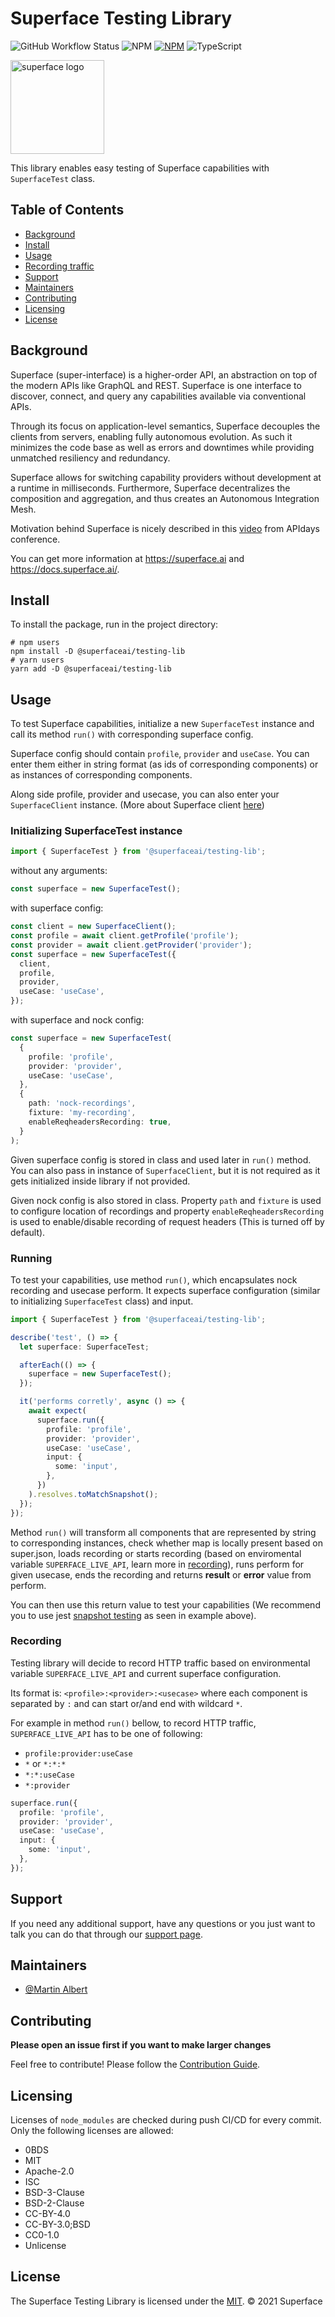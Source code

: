 # Superface Testing Library

![GitHub Workflow Status](https://img.shields.io/github/workflow/status/superfaceai/testing-lib/CI)
![NPM](https://img.shields.io/npm/v/@superfaceai/testing-lib)
[![NPM](https://img.shields.io/npm/l/@superfaceai/testing-lib)](LICENSE)
![TypeScript](https://img.shields.io/badge/%3C%2F%3E-Typescript-blue)

<img src="https://github.com/superfaceai/testing-lib/blob/main/docs/LogoGreen.png" alt="superface logo" width="150" height="150">

This library enables easy testing of Superface capabilities with `SuperfaceTest` class.

## Table of Contents

- [Background](#background)
- [Install](#install)
- [Usage](#usage)
- [Recording traffic](#recording)
- [Support](#support)
- [Maintainers](#maintainers)
- [Contributing](#contributing)
- [Licensing](#licensing)
- [License](#license)

## Background

Superface (super-interface) is a higher-order API, an abstraction on top of the modern APIs like GraphQL and REST. Superface is one interface to discover, connect, and query any capabilities available via conventional APIs.

Through its focus on application-level semantics, Superface decouples the clients from servers, enabling fully autonomous evolution. As such it minimizes the code base as well as errors and downtimes while providing unmatched resiliency and redundancy.

Superface allows for switching capability providers without development at a runtime in milliseconds. Furthermore, Superface decentralizes the composition and aggregation, and thus creates an Autonomous Integration Mesh.

Motivation behind Superface is nicely described in this [video](https://www.youtube.com/watch?v=BCvq3NXFb94) from APIdays conference.

You can get more information at https://superface.ai and https://docs.superface.ai/.

## Install

To install the package, run in the project directory:

```
# npm users
npm install -D @superfaceai/testing-lib
# yarn users
yarn add -D @superfaceai/testing-lib
```

## Usage

To test Superface capabilities, initialize a new `SuperfaceTest` instance and call its method `run()` with corresponding superface config.

Superface config should contain `profile`, `provider` and `useCase`. You can enter them either in string format (as ids of corresponding components) or as instances of corresponding components.

Along side profile, provider and usecase, you can also enter your `SuperfaceClient` instance. (More about Superface client [here](https://github.com/superfaceai/one-sdk-js#initializing-the-onesdk-client))

### Initializing SuperfaceTest instance

```typescript
import { SuperfaceTest } from '@superfaceai/testing-lib';
```

without any arguments:

```typescript
const superface = new SuperfaceTest();
```

with superface config:

```typescript
const client = new SuperfaceClient();
const profile = await client.getProfile('profile');
const provider = await client.getProvider('provider');
const superface = new SuperfaceTest({
  client,
  profile,
  provider,
  useCase: 'useCase',
});
```

with superface and nock config:

```typescript
const superface = new SuperfaceTest(
  {
    profile: 'profile',
    provider: 'provider',
    useCase: 'useCase',
  },
  {
    path: 'nock-recordings',
    fixture: 'my-recording',
    enableReqheadersRecording: true,
  }
);
```

Given superface config is stored in class and used later in `run()` method. You can also pass in instance of `SuperfaceClient`, but it is not required as it gets initialized inside library if not provided.

Given nock config is also stored in class. Property `path` and `fixture` is used to configure location of recordings and property `enableReqheadersRecording` is used to enable/disable recording of request headers (This is turned off by default).

### Running

To test your capabilities, use method `run()`, which encapsulates nock recording and usecase perform. It expects superface configuration (similar to initializing `SuperfaceTest` class) and input.

```typescript
import { SuperfaceTest } from '@superfaceai/testing-lib';

describe('test', () => {
  let superface: SuperfaceTest;

  afterEach(() => {
    superface = new SuperfaceTest();
  });

  it('performs corretly', async () => {
    await expect(
      superface.run({
        profile: 'profile',
        provider: 'provider',
        useCase: 'useCase',
        input: {
          some: 'input',
        },
      })
    ).resolves.toMatchSnapshot();
  });
});
```

Method `run()` will transform all components that are represented by string to corresponding instances, check whether map is locally present based on super.json, loads recording or starts recording (based on enviromental variable `SUPERFACE_LIVE_API`, learn more in [recording](#recording)), runs perform for given usecase, ends the recording and returns **result** or **error** value from perform.

You can then use this return value to test your capabilities (We recommend you to use jest [snapshot testing](https://jestjs.io/docs/snapshot-testing) as seen in example above).

### Recording

Testing library will decide to record HTTP traffic based on environmental variable `SUPERFACE_LIVE_API` and current superface configuration.

Its format is: `<profile>:<provider>:<usecase>` where each component is separated by `:` and can start or/and end with wildcard `*`.

For example in method `run()` bellow, to record HTTP traffic, `SUPERFACE_LIVE_API` has to be one of following:

- `profile:provider:useCase`
- `*` or `*:*:*`
- `*:*:useCase`
- `*:provider`

```typescript
superface.run({
  profile: 'profile',
  provider: 'provider',
  useCase: 'useCase',
  input: {
    some: 'input',
  },
});
```

## Support

If you need any additional support, have any questions or you just want to talk you can do that through our [support page](https://superface.ai/support).

## Maintainers

- [@Martin Albert](https://github.com/martinalbert)

## Contributing

**Please open an issue first if you want to make larger changes**

Feel free to contribute! Please follow the [Contribution Guide](CONTRIBUTION_GUIDE.md).

## Licensing

Licenses of `node_modules` are checked during push CI/CD for every commit. Only the following licenses are allowed:

- 0BDS
- MIT
- Apache-2.0
- ISC
- BSD-3-Clause
- BSD-2-Clause
- CC-BY-4.0
- CC-BY-3.0;BSD
- CC0-1.0
- Unlicense

## License

The Superface Testing Library is licensed under the [MIT](LICENSE).
© 2021 Superface
